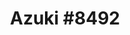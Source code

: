 ---
title: "Azuki #8492"
tags: ['curation']
image: https://i.seadn.io/gcs/files/6256a6f34959c51121b96ab13a5a37b8.png
collectible_url: https://opensea.io/assets/ethereum/0xed5af388653567af2f388e6224dc7c4b3241c544/8492
creator_name: Azuki
creator_image: https://i.seadn.io/gae/H8jOCJuQokNqGBpkBN5wk1oZwO7LM8bNnrHCaekV2nKjnCqw6UB5oaH8XyNeBDj6bA_n1mjejzhFQUP3O1NfjFLHr3FOaeHcTOOT?auto=format&w=256
creator_url: https://www.azuki.com/
---